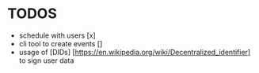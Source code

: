 #  TODOS
* schedule with users [x] 
* cli tool to create events []
* usage of [DIDs] [https://en.wikipedia.org/wiki/Decentralized_identifier] to sign user data